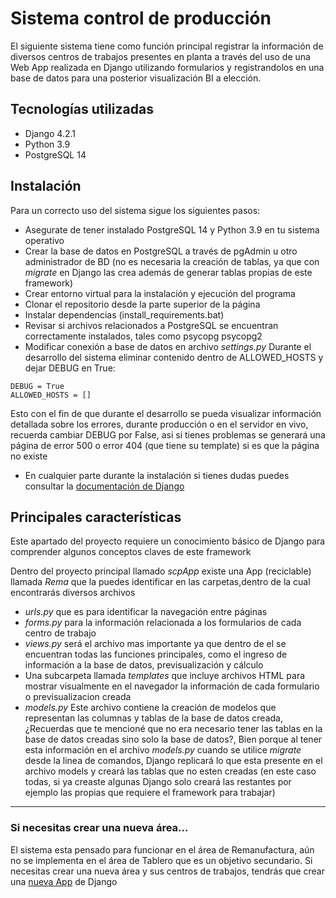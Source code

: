 
# Sistema control de producción

El siguiente sistema tiene como función principal registrar la información de diversos centros de trabajos presentes en planta a través del uso de una Web App realizada en Django utilizando formularios y registrandolos en una base de datos para una posterior visualización BI a elección.



## Tecnologías utilizadas

- Django 4.2.1
- Python 3.9
- PostgreSQL 14
## Instalación

Para un correcto uso del sistema sigue los siguientes pasos:

- Asegurate de tener instalado PostgreSQL 14 y Python 3.9 en tu sistema operativo
- Crear la base de datos en PostgreSQL a través de pgAdmin u otro administrador de BD (no es necesaria la creación de tablas, ya que con *migrate* en Django las crea además de generar tablas propias de este framework)
- Crear entorno virtual para la instalación y ejecución del programa
- Clonar el repositorio desde la parte superior de la página
- Instalar dependencias (install_requirements.bat)
- Revisar si archivos relacionados a PostgreSQL se encuentran correctamente instalados, tales como psycopg psycopg2
- Modificar conexión a base de datos en archivo *settings.py* 
Durante el desarrollo del sistema eliminar contenido dentro de ALLOWED_HOSTS y dejar DEBUG en True:
```
DEBUG = True
ALLOWED_HOSTS = []
```
Esto con el fin de que durante el desarrollo se pueda visualizar información detallada sobre los errores, durante producción o en el servidor en vivo, recuerda cambiar DEBUG por False, asi si tienes problemas se generará una página de error 500 o error 404 (que tiene su template) si es que la página no existe
- En cualquier parte durante la instalación si tienes dudas puedes consultar la [documentación de Django](https://docs.djangoproject.com/en/4.2/)
## Principales características

Este apartado del proyecto requiere un conocimiento básico de Django para comprender algunos conceptos claves de este framework

Dentro del proyecto principal llamado *scpApp* existe una App (reciclable) llamada *Rema* que la puedes identificar en las carpetas,dentro de la cual encontrarás diversos archivos 
- *urls.py* que es para identificar la navegación entre páginas
- *forms.py* para la información relacionada a los formularios de cada centro de trabajo
- *views.py* será el archivo mas importante ya que dentro de el se encuentran todas las funciones principales, como el ingreso de información a la base de datos, previsualización y cálculo
- Una subcarpeta llamada *templates* que incluye archivos HTML para mostrar visualmente en el navegador la información de cada formulario o previsualizacion creada
- *models.py* Este archivo contiene la creación de modelos que representan las columnas y tablas de la base de datos creada, ¿Recuerdas que te mencioné que no era necesario tener las tablas en la base de datos creadas sino solo la base de datos?, Bien porque al tener esta información en el archivo *models.py* cuando se utilice *migrate* desde la linea de comandos, Django replicará lo que esta presente en el archivo models y creará las tablas que no esten creadas (en este caso todas, si ya creaste algunas Django solo creará las restantes por ejemplo las propias que requiere el framework para trabajar)

---
### Si necesitas crear una nueva área...

El sistema esta pensado para funcionar en el área de Remanufactura, aún no se implementa en el área de Tablero que es un objetivo secundario. Si necesitas crear una nueva área y sus centros de trabajos, tendrás que crear una [nueva App](https://docs.djangoproject.com/en/4.2/intro/tutorial01/) de Django


